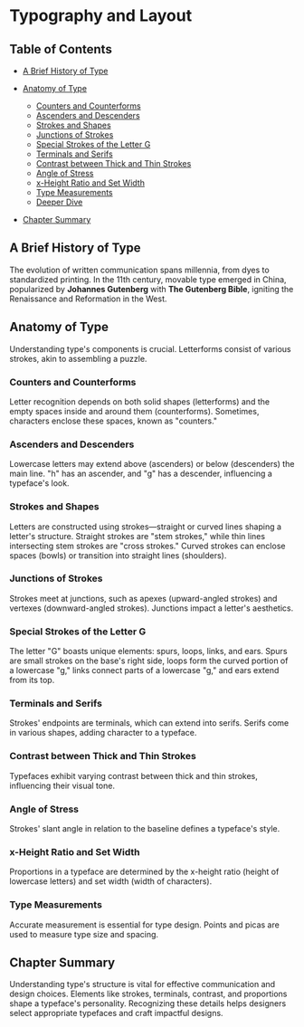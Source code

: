 # Typography and Layout

## Table of Contents

- [A Brief History of Type](#a-brief-history-of-type)
- [Anatomy of Type](#anatomy-of-type)

  - [Counters and Counterforms](#counters-and-counterforms)
  - [Ascenders and Descenders](#ascenders-and-descenders)
  - [Strokes and Shapes](#strokes-and-shapes)
  - [Junctions of Strokes](#junctions-of-strokes)
  - [Special Strokes of the Letter G](#special-strokes-of-the-letter-g)
  - [Terminals and Serifs](#terminals-and-serifs)
  - [Contrast between Thick and Thin Strokes](#contrast-between-thick-and-thin-strokes)
  - [Angle of Stress](#angle-of-stress)
  - [x-Height Ratio and Set Width](#x-height-ratio-and-set-width)
  - [Type Measurements](#type-measurements)
  - [Deeper Dive](projects/letter_anatomy/README.md)

- [Chapter Summary](#chapter-summary)

## A Brief History of Type

The evolution of written communication spans millennia, from dyes to standardized printing. In the 11th century, movable type emerged in China, popularized by **Johannes Gutenberg** with **The Gutenberg Bible**, igniting the Renaissance and Reformation in the West.

## Anatomy of Type

Understanding type's components is crucial. Letterforms consist of various strokes, akin to assembling a puzzle.

### Counters and Counterforms

Letter recognition depends on both solid shapes (letterforms) and the empty spaces inside and around them (counterforms). Sometimes, characters enclose these spaces, known as "counters."

### Ascenders and Descenders

Lowercase letters may extend above (ascenders) or below (descenders) the main line. "h" has an ascender, and "g" has a descender, influencing a typeface's look.

### Strokes and Shapes

Letters are constructed using strokes—straight or curved lines shaping a letter's structure. Straight strokes are "stem strokes," while thin lines intersecting stem strokes are "cross strokes." Curved strokes can enclose spaces (bowls) or transition into straight lines (shoulders).

### Junctions of Strokes

Strokes meet at junctions, such as apexes (upward-angled strokes) and vertexes (downward-angled strokes). Junctions impact a letter's aesthetics.

### Special Strokes of the Letter G

The letter "G" boasts unique elements: spurs, loops, links, and ears. Spurs are small strokes on the base's right side, loops form the curved portion of a lowercase "g," links connect parts of a lowercase "g," and ears extend from its top.

### Terminals and Serifs

Strokes' endpoints are terminals, which can extend into serifs. Serifs come in various shapes, adding character to a typeface.

### Contrast between Thick and Thin Strokes

Typefaces exhibit varying contrast between thick and thin strokes, influencing their visual tone.

### Angle of Stress

Strokes' slant angle in relation to the baseline defines a typeface's style.

### x-Height Ratio and Set Width

Proportions in a typeface are determined by the x-height ratio (height of lowercase letters) and set width (width of characters).

### Type Measurements

Accurate measurement is essential for type design. Points and picas are used to measure type size and spacing.

## Chapter Summary

Understanding type's structure is vital for effective communication and design choices. Elements like strokes, terminals, contrast, and proportions shape a typeface's personality. Recognizing these details helps designers select appropriate typefaces and craft impactful designs.
